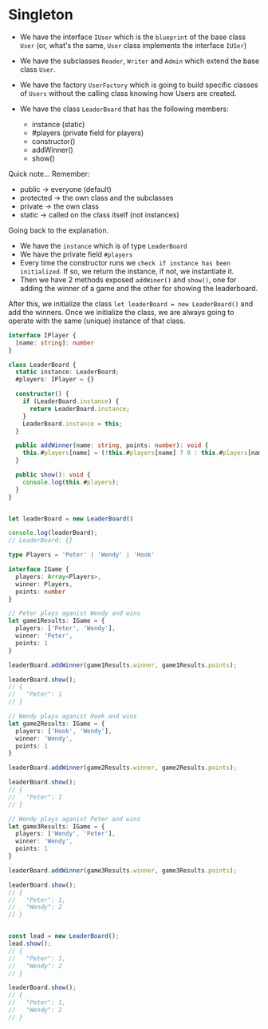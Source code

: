 # Singleton

<!-- 
  TODO:
  What is?
  When we need to have a single instance of a class throughout the whole application. Example, for openning a database connection
  After first instance is created, any new instance is going to point to the original instance

  Benefits:
  * Shared state (store application state)
  * Avoid long initializations (we initialize it once)
  * Cross class communication
  * Perfectly represents unique items
-->

* We have the interface `IUser` which is the `blueprint` of the base class `User` (or, what's the same, `User` class implements the interface `IUSer`)
* We have the subclasses `Reader`, `Writer` and `Admin` which extend the base class `User`.
* We have the factory `UserFactory` which is going to build specific classes of `Users` without the calling class knowing how Users are created.


* We have the class `LeaderBoard` that has the following members:
  * instance (static)
  * #players (private field for players)
  * constructor()
  * addWinner()
  * show()

Quick note... Remember:
  * public -> everyone (default)
  * protected -> the own class and the subclasses
  * private -> the own class
  * static -> called on the class itself (not instances)

Going back to the explanation.
  * We have the `instance` which is of type `LeaderBoard`
  * We have the private field `#players`
  * Every time the constructor runs we `check if instance has been initialized`. If so, we return the instance, if not, we instantiate it.
  * Then we have 2 methods exposed `addWiner()` and `show()`, one for adding the winner of a game and the other for showing the leaderboard.

After this, we initialize the class `let leaderBoard = new LeaderBoard()` and add the winners.
Once we initialize the class, we are always going to operate with the same (unique) instance of that class.


```ts
interface IPlayer {
  [name: string]: number
}

class LeaderBoard {
  static instance: LeaderBoard;
  #players: IPlayer = {}

  constructor() {
    if (LeaderBoard.instance) {
      return LeaderBoard.instance;
    }
    LeaderBoard.instance = this;
  }

  public addWinner(name: string, points: number): void {
    this.#players[name] = (!this.#players[name] ? 0 : this.#players[name]) + points;
  }

  public show(): void {
    console.log(this.#players);
  }
}


let leaderBoard = new LeaderBoard()

console.log(leaderBoard);
// LeaderBoard: {} 

type Players = 'Peter' | 'Wendy' | 'Hook'

interface IGame {
  players: Array<Players>,
  winner: Players,
  points: number
}

// Peter plays aganist Wendy and wins
let game1Results: IGame = {
  players: ['Peter', 'Wendy'],
  winner: 'Peter',
  points: 1
}

leaderBoard.addWinner(game1Results.winner, game1Results.points);

leaderBoard.show();
// {
//   "Peter": 1
// } 

// Wendy plays aganist Hook and wins
let game2Results: IGame = {
  players: ['Hook', 'Wendy'],
  winner: 'Wendy',
  points: 1
}

leaderBoard.addWinner(game2Results.winner, game2Results.points);

leaderBoard.show();
// {
//   "Peter": 1
// } 

// Wendy plays aganist Peter and wins
let game3Results: IGame = {
  players: ['Wendy', 'Peter'],
  winner: 'Wendy',
  points: 1
}

leaderBoard.addWinner(game3Results.winner, game3Results.points);

leaderBoard.show();
// {
//   "Peter": 1,
//   "Wendy": 2
// }


const lead = new LeaderBoard();
lead.show();
// {
//   "Peter": 1,
//   "Wendy": 2
// }

leaderBoard.show();
// {
//   "Peter": 1,
//   "Wendy": 2
// }
```


<!--
Old Singleton example

```ts
class Singleton {
  static instance: Singleton;
  id: number;

  constructor(id: number) {
    this.id = id;

    if (Singleton.instance) {
      return Singleton.instance;
    }
    Singleton.instance = this;

  }
}

// Singleton.instance doesn't exist so Singleton.instance is equals this (aka, the instance that was created when the constructor was first called)
const obj1 = new Singleton(1);
console.log(obj1);
// Singleton: {
//   "id": 1
// } 


// Singleton.instance exists so Singleton.instance is returned
// or what is the same... obj2 points to obj1
const obj2 = new Singleton(2);
console.log(obj2);
// Singleton: {
//   "id": 1
// } 

```
-->